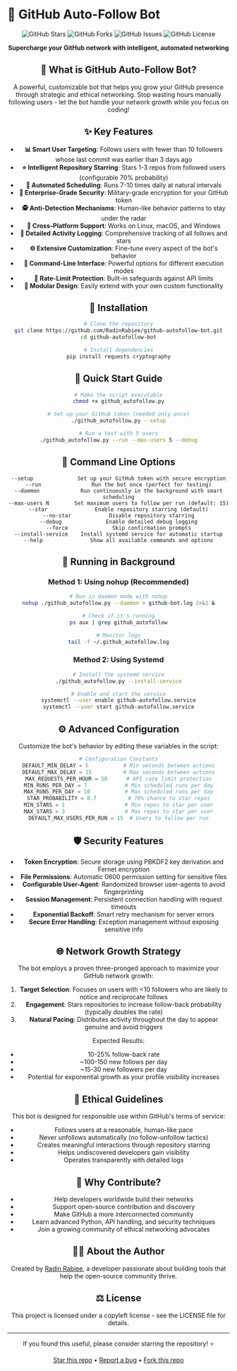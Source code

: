 # 🚀 GitHub Auto-Follow Bot

<div align="center">

![GitHub Stars](https://img.shields.io/github/stars/RadinRabiee/github-autofollow-bot?style=social)
![GitHub Forks](https://img.shields.io/github/forks/RadinRabiee/github-autofollow-bot?style=social)
![GitHub Issues](https://img.shields.io/github/issues/RadinRabiee/github-autofollow-bot)
![GitHub License](https://img.shields.io/github/license/RadinRabiee/github-autofollow-bot)

**Supercharge your GitHub network with intelligent, automated networking**


## 💫 What is GitHub Auto-Follow Bot?

A powerful, customizable bot that helps you grow your GitHub presence through strategic and ethical networking. Stop wasting hours manually following users - let the bot handle your network growth while you focus on coding!


## ✨ Key Features

- **📊 Smart User Targeting**: Follows users with fewer than 10 followers whose last commit was earlier than 3 days ago
- **⭐ Intelligent Repository Starring**: Stars 1-3 repos from followed users (configurable 70% probability)
- **🔄 Automated Scheduling**: Runs 7-10 times daily at natural intervals
- **🔐 Enterprise-Grade Security**: Military-grade encryption for your GitHub token
- **🕵️ Anti-Detection Mechanisms**: Human-like behavior patterns to stay under the radar
- **📱 Cross-Platform Support**: Works on Linux, macOS, and Windows
- **📝 Detailed Activity Logging**: Comprehensive tracking of all follows and stars
- **⚙️ Extensive Customization**: Fine-tune every aspect of the bot's behavior
- **🔧 Command-Line Interface**: Powerful options for different execution modes
- **🚫 Rate-Limit Protection**: Built-in safeguards against API limits
- **🧩 Modular Design**: Easily extend with your own custom functionality

## 🚀 Installation

```bash
# Clone the repository
git clone https://github.com/RadinRabiee/github-autofollow-bot.git
cd github-autofollow-bot

# Install dependencies
pip install requests cryptography
```

## 🏁 Quick Start Guide

```bash
# Make the script executable
chmod +x github_autofollow.py

# Set up your GitHub token (needed only once)
./github_autofollow.py --setup

# Run a test with 5 users
./github_autofollow.py --run --max-users 5 --debug
```

## 🔧 Command Line Options

```
--setup              Set up your GitHub token with secure encryption
--run                Run the bot once (perfect for testing)
--daemon             Run continuously in the background with smart scheduling
--max-users N        Set maximum users to follow per run (default: 15)
--star               Enable repository starring (default)
--no-star            Disable repository starring
--debug              Enable detailed debug logging
--force              Skip confirmation prompts
--install-service    Install systemd service for automatic startup
--help               Show all available commands and options
```

## 🔄 Running in Background

### Method 1: Using nohup (Recommended)

```bash
# Run in daemon mode with nohup
nohup ./github_autofollow.py --daemon > github-bot.log 2>&1 &

# Check if it's running
ps aux | grep github_autofollow

# Monitor logs
tail -f ~/.github_autofollow.log
```

### Method 2: Using Systemd

```bash
# Install the systemd service
./github_autofollow.py --install-service

# Enable and start the service
systemctl --user enable github-autofollow.service
systemctl --user start github-autofollow.service
```

## ⚙️ Advanced Configuration

Customize the bot's behavior by editing these variables in the script:

```python
# Configuration Constants
DEFAULT_MIN_DELAY = 5           # Min seconds between actions
DEFAULT_MAX_DELAY = 15          # Max seconds between actions
MAX_REQUESTS_PER_HOUR = 50      # API rate limit protection
MIN_RUNS_PER_DAY = 7            # Min scheduled runs per day
MAX_RUNS_PER_DAY = 10           # Max scheduled runs per day
STAR_PROBABILITY = 0.7          # 70% chance to star repos
MIN_STARS = 1                   # Min repos to star per user
MAX_STARS = 3                   # Max repos to star per user
DEFAULT_MAX_USERS_PER_RUN = 15  # Users to follow per run
```

## 🛡️ Security Features

- **Token Encryption**: Secure storage using PBKDF2 key derivation and Fernet encryption
- **File Permissions**: Automatic 0600 permission setting for sensitive files
- **Configurable User-Agent**: Randomized browser user-agents to avoid fingerprinting
- **Session Management**: Persistent connection handling with request timeouts
- **Exponential Backoff**: Smart retry mechanism for server errors
- **Secure Error Handling**: Exception management without exposing sensitive info

## 🌐 Network Growth Strategy

The bot employs a proven three-pronged approach to maximize your GitHub network growth:

1. **Target Selection**: Focuses on users with <10 followers who are likely to notice and reciprocate follows
2. **Engagement**: Stars repositories to increase follow-back probability (typically doubles the rate)
3. **Natural Pacing**: Distributes activity throughout the day to appear genuine and avoid triggers

Expected Results:
- 10-25% follow-back rate
- ~100-150 new follows per day
- ~15-30 new followers per day
- Potential for exponential growth as your profile visibility increases

## 📜 Ethical Guidelines

This bot is designed for responsible use within GitHub's terms of service:

- Follows users at a reasonable, human-like pace
- Never unfollows automatically (no follow-unfollow tactics)
- Creates meaningful interactions through repository starring
- Helps undiscovered developers gain visibility
- Operates transparently with detailed logs

## 🤝 Why Contribute?

- Help developers worldwide build their networks
- Support open-source contribution and discovery
- Make GitHub a more interconnected community
- Learn advanced Python, API handling, and security techniques
- Join a growing community of ethical networking advocates

## 👨‍💻 About the Author

Created by [Radin Rabiee](https://github.com/RadinRabiee), a developer passionate about building tools that help the open-source community thrive.

## ⚖️ License

This project is licensed under a copyleft license - see the LICENSE file for details.

---

<div align="center">
<p>If you found this useful, please consider starring the repository! ⭐</p>
<p>
<a href="https://github.com/RadinRabiee/github-autofollow-bot/stargazers">Star this repo</a> •
<a href="https://github.com/RadinRabiee/github-autofollow-bot/issues">Report a bug</a> •
<a href="https://github.com/RadinRabiee/github-autofollow-bot/fork">Fork this repo</a>
</p>
</div>
